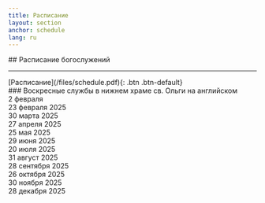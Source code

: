 ```yaml
---
title: Расписание
layout: section
anchor: schedule
lang: ru
---
```

<div class="section-title center" markdown="1">
## Расписание богослужений

-----
</div>

<div class="row">
<div class="col-md-4 col-md-offset-4 text-center center" markdown="1">
[Расписание](/files/schedule.pdf){: .btn .btn-default}
</div>
</div>

<div class="row">
<div class="text-center center" markdown="1">
### Воскресные службы в нижнем храме св. Ольги на английском
</div>
</div>

<div class="row">
<div class="col-12 text-center">2 февраля</div>
</div>

<div class="row">
<div class="col-12 text-center">23 февраля 2025</div>
</div>

<div class="row">
<div class="col-12 text-center">30 марта 2025</div>
</div>

<div class="row">
<div class="col-12 text-center">27 апреля 2025</div>
</div>

<div class="row">
<div class="col-12 text-center">25 мая 2025</div>
</div>

<div class="row">
<div class="col-12 text-center">29 июня 2025</div>
</div>

<div class="row">
<div class="col-12 text-center">20 июля 2025</div>
</div>

<div class="row">
<div class="col-12 text-center">31 август 2025</div>
</div>

<div class="row">
<div class="col-12 text-center">28 сентября 2025</div>
</div>

<div class="row">
<div class="col-12 text-center">26 октября 2025</div>
</div>

<div class="row">
<div class="col-12 text-center">30 ноября 2025</div>
</div>

<div class="row">
<div class="col-12 text-center">28 декабря 2025</div>
</div>
